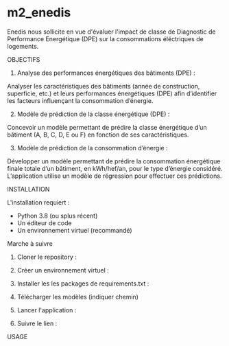 # m2_enedis
Enedis nous sollicite en vue d'évaluer l'impact de classe de Diagnostic de Performance Energétique (DPE) sur la consommations éléctriques  de logements. 

OBJECTIFS 

1. Analyse des performances énergétiques des bâtiments (DPE) :

Analyser les caractéristiques des bâtiments (année de construction, superficie, etc.) et leurs performances énergétiques (DPE) afin d’identifier les facteurs influençant la consommation d’énergie.

2. Modèle de prédiction de la classe énergétique (DPE) :

Concevoir un modèle permettant de prédire la classe énergétique d’un bâtiment (A, B, C, D, E ou F) en fonction de ses caractéristiques.

3. Modèle de prédiction de la consommation d’énergie :

Développer un modèle permettant de prédire la consommation énergétique finale totale d’un bâtiment, en kWh/hef/an, pour le type d’énergie considéré. L’application utilise un modèle de régression pour effectuer ces prédictions.


INSTALLATION 

L'installation requiert :
- Python 3.8 (ou splus récent)
- Un éditeur de code
- Un environnement virtuel (recommandé)

Marche à suivre

1. Cloner le repository :

2. Créer un environnement virtuel :

3. Installer les les packages de requirements.txt :

4. Télécharger les modèles (indiquer chemin)

5. Lancer l'application :
   
6. Suivre le lien :


USAGE
